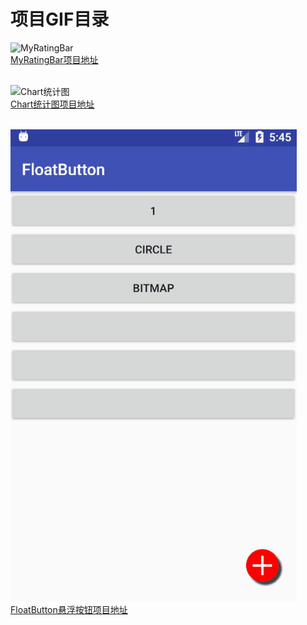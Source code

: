 # 项目GIF目录<br>
![MyRatingBar](https://github.com/ZuoJinDong/GIF/blob/master/MyRatingBar.gif) <br>
[MyRatingBar项目地址](https://github.com/ZuoJinDong/MyRatingBar) <br><br>

![Chart统计图](https://github.com/ZuoJinDong/GIF/blob/master/chart.gif) <br>
[Chart统计图项目地址](https://github.com/ZuoJinDong/Chart) <br><br>

![FloatButton悬浮按钮](https://github.com/ZuoJinDong/GIF/blob/master/CustomFloatButton.gif) <br>
[FloatButton悬浮按钮项目地址](https://github.com/ZuoJinDong/CustomFloatButton) <br><br>
